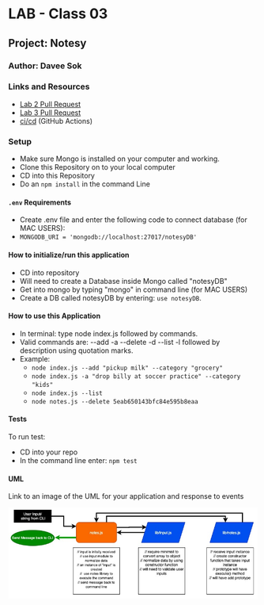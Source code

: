 # LAB - Class 03

## Project: Notesy

### Author: Davee Sok

### Links and Resources

- [Lab 2 Pull Request](https://github.com/davee-401-advanced-javascript/notes/pull/2)
- [Lab 3 Pull Request](https://github.com/davee-401-advanced-javascript/notes/pull/3)
- [ci/cd](https://github.com/davee-401-advanced-javascript/notes/actions) (GitHub Actions)
<!-- - [back-end server url](http://xyz.com) (when applicable)
- [front-end application](http://xyz.com) (when applicable) -->

### Setup

<!-- i.e.
- `PORT` - Port Number
- `MONGODB_URI` - URL to the running mongo instance/db -->

- Make sure Mongo is installed on your computer and working.
- Clone this Repository on to your local computer
- CD into this Repository
- Do an `npm install` in the command Line

#### `.env` Requirements

- Create .env file and enter the following code to connect database (for MAC USERS):
- `MONGODB_URI = 'mongodb://localhost:27017/notesyDB'`

#### How to initialize/run this application

<!-- - e.g. `npm start` -->

- CD into repository
- Will need to create a Database inside Mongo called "notesyDB"
- Get into mongo by typing "mongo" in command line (for MAC USERS)
- Create a DB called notesyDB by entering: `use notesyDB`.

#### How to use this Application

- In terminal: type node index.js followed by commands.
- Valid commands are: --add -a --delete -d --list -l followed by description using quotation marks.
- Example:
  - `node index.js --add "pickup milk" --category "grocery"`
  - `node index.js -a "drop billy at soccer practice" --category "kids"`
  - `node index.js --list`
  - `node notes.js --delete 5eab650143bfc84e595b8eaa`

#### Tests

<!-- - How do you run tests?
- Any tests of note?
- Describe any tests that you did not complete, skipped, etc -->

To run test:

- CD into your repo
- In the command line enter: `npm test`

#### UML

Link to an image of the UML for your application and response to events

![Lab1-UMl](images/Class1-UML.jpg)
